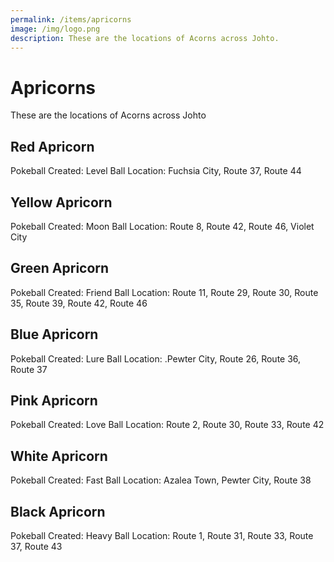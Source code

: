 ```yaml
---
permalink: /items/apricorns
image: /img/logo.png
description: These are the locations of Acorns across Johto.
---
```


# Apricorns

These are the locations of Acorns across Johto

## Red Apricorn

Pokeball Created: Level Ball
Location: Fuchsia City, Route 37, Route 44

## Yellow Apricorn

Pokeball Created: Moon Ball
Location: Route 8, Route 42, Route 46, Violet City

## Green Apricorn

Pokeball Created: Friend Ball
Location: Route 11, Route 29, Route 30, Route 35, Route 39, Route 42, Route 46

## Blue Apricorn

Pokeball Created: Lure Ball
Location: .Pewter City, Route 26, Route 36, Route 37

## Pink Apricorn

Pokeball Created: Love Ball
Location: Route 2, Route 30, Route 33, Route 42

## White Apricorn

Pokeball Created: Fast Ball
Location: Azalea Town, Pewter City, Route 38

## Black Apricorn

Pokeball Created: Heavy Ball
Location: Route 1, Route 31, Route 33, Route 37, Route 43
